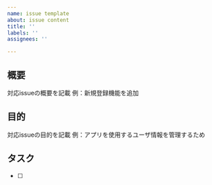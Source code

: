 ```yaml
---
name: issue template
about: issue content
title: ''
labels: ''
assignees: ''

---
```


## 概要
対応issueの概要を記載
例：新規登録機能を追加

## 目的
対応issueの目的を記載
例：アプリを使用するユーザ情報を管理するため

## タスク
- [ ]
